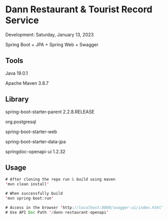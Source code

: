 # Dann Restaurant & Tourist Record Service 

Development: Saturday, January 13, 2023

Spring Boot + JPA + Spring Web + Swagger

## Tools
Java 19.0.1

Apache Maven 3.8.7

## Library

spring-boot-starter-parent 2.2.8.RELEASE

org.postgresql

spring-boot-starter-web

spring-boot-starter-data-jpa

springdoc-openapi-ui 1.2.32



## Usage

```java
# After cloning the repo run & build using maven
'mvn clean install'

# When successfully build
'mvn spring-boot:run'

# Access in the browser 'http://localhost:8080/swagger-ui/index.html'
# Use API Doc Path '/dann-restaurant-openapi'


